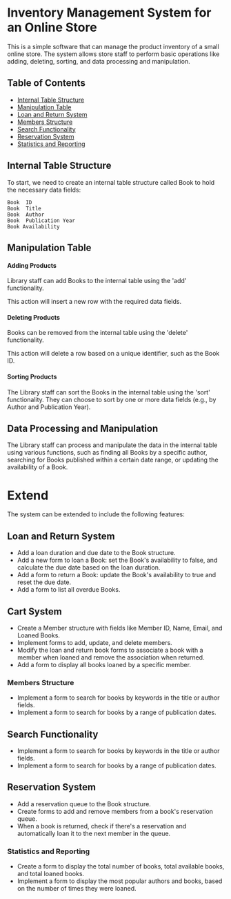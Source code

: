 # Inventory Management System for an Online Store

This is a simple software that can manage the product inventory of a small online store. The system allows store staff to perform basic operations like adding, deleting, sorting, and data processing and manipulation.

## Table of Contents
- [Internal Table Structure](#internal-table-Structure)
- [Manipulation Table](#Manipulation-table)
- [Loan and Return System](#Loan-and-Return-System)
- [Members Structure](#Members-Structure)
- [Search Functionality](#Search-Functionality)
- [Reservation System](#search-functionality)
- [Statistics and Reporting](#Statistics-and-Reporting)
    
## Internal Table Structure

To start, we need to create an internal table structure called Book to hold the necessary data fields:

    Book  ID
    Book  Title
    Book  Author
    Book  Publication Year
    Book Availability

## Manipulation Table

#### Adding Products

Library staff can add Books to the internal table using the 'add' functionality.

This action will insert a new row with the required data fields.

#### Deleting Products

Books can be removed from the internal table using the 'delete' functionality.

This action will delete a row based on a unique identifier, such as the Book ID.

#### Sorting Products

The Library staff can sort the Books in the internal table using the 'sort' functionality.
They can choose to sort by one or more data fields (e.g., by Author and Publication Year).

## Data Processing and Manipulation

The Library staff can process and manipulate the data in the internal table using various functions, such as finding all Books by a specific author, searching for Books published within a certain date range, or updating the availability of a Book.

# Extend

The system can be extended to include the following features:

## Loan and Return System

- Add a loan duration and due date to the Book structure.
- Add a new form to loan a Book: set the Book's availability to false, and calculate the due date based on the loan duration.
- Add a form to return a Book: update the Book's availability to true and reset the due date.
- Add a form to list all overdue Books.

## Cart System

- Create a Member structure with fields like Member ID, Name, Email, and Loaned Books.
- Implement forms to add, update, and delete members.
- Modify the loan and return book forms to associate a book with a member when loaned and remove the association when returned.
- Add a form to display all books loaned by a specific member.

### Members Structure

- Implement a form to search for books by keywords in the title or author fields.
- Implement a form to search for books by a range of publication dates.

## Search Functionality

- Implement a form to search for books by keywords in the title or author fields.
- Implement a form to search for books by a range of publication dates.

## Reservation System

- Add a reservation queue to the Book structure.
- Create forms to add and remove members from a book's reservation queue.
- When a book is returned, check if there's a reservation and automatically loan it to the next member in the queue.
    
### Statistics and Reporting

- Create a form to display the total number of books, total available books, and total loaned books.
- Implement a form to display the most popular authors and books, based on the number of times they were loaned.